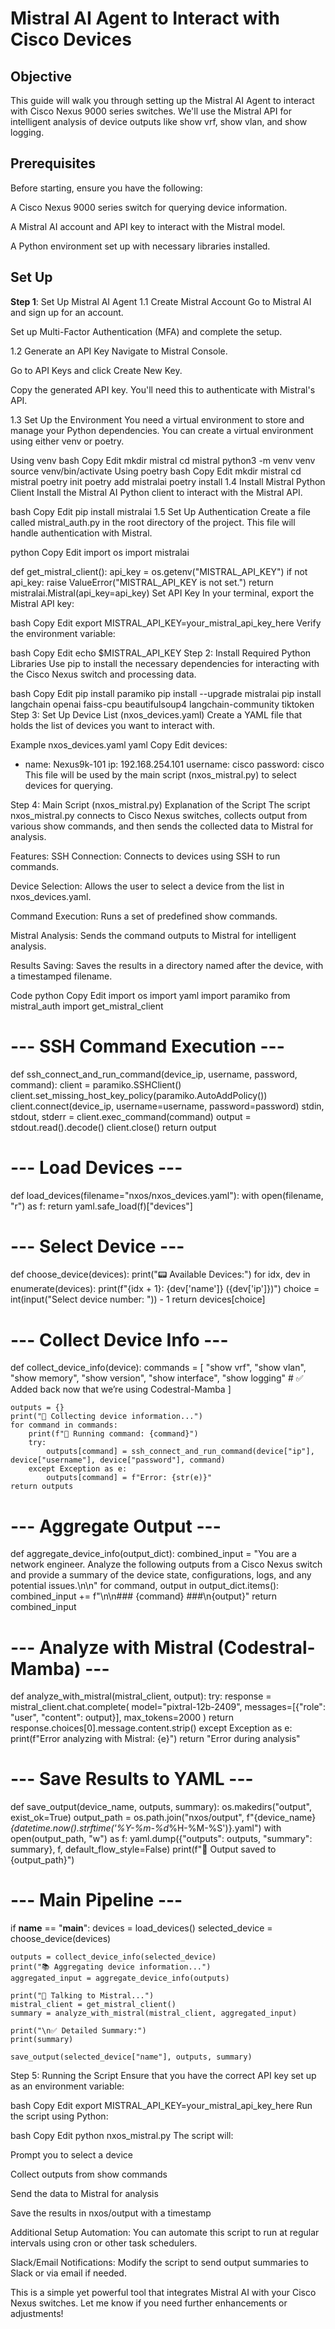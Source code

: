 # Mistral AI Agent to Interact with Cisco Devices

## Objective
This guide will walk you through setting up the Mistral AI Agent to interact with Cisco Nexus 9000 series switches. We'll use the Mistral API for intelligent analysis of device outputs like show vrf, show vlan, and show logging.


## Prerequisites
Before starting, ensure you have the following:

A Cisco Nexus 9000 series switch for querying device information.

A Mistral AI account and API key to interact with the Mistral model.

A Python environment set up with necessary libraries installed.

## Set Up

**Step 1**: Set Up Mistral AI Agent
1.1 Create Mistral Account
Go to Mistral AI and sign up for an account.

Set up Multi-Factor Authentication (MFA) and complete the setup.

1.2 Generate an API Key
Navigate to Mistral Console.

Go to API Keys and click Create New Key.

Copy the generated API key. You'll need this to authenticate with Mistral's API.

1.3 Set Up the Environment
You need a virtual environment to store and manage your Python dependencies. You can create a virtual environment using either venv or poetry.

Using venv
bash
Copy
Edit
mkdir mistral
cd mistral
python3 -m venv venv
source venv/bin/activate
Using poetry
bash
Copy
Edit
mkdir mistral
cd mistral
poetry init
poetry add mistralai
poetry install
1.4 Install Mistral Python Client
Install the Mistral AI Python client to interact with the Mistral API.

bash
Copy
Edit
pip install mistralai
1.5 Set Up Authentication
Create a file called mistral_auth.py in the root directory of the project. This file will handle authentication with Mistral.

python
Copy
Edit
import os
import mistralai

def get_mistral_client():
    api_key = os.getenv("MISTRAL_API_KEY")
    if not api_key:
        raise ValueError("MISTRAL_API_KEY is not set.")
    return mistralai.Mistral(api_key=api_key)
Set API Key
In your terminal, export the Mistral API key:

bash
Copy
Edit
export MISTRAL_API_KEY=your_mistral_api_key_here
Verify the environment variable:

bash
Copy
Edit
echo $MISTRAL_API_KEY
Step 2: Install Required Python Libraries
Use pip to install the necessary dependencies for interacting with the Cisco Nexus switch and processing data.

bash
Copy
Edit
pip install paramiko
pip install --upgrade mistralai
pip install langchain openai faiss-cpu beautifulsoup4 langchain-community tiktoken
Step 3: Set Up Device List (nxos_devices.yaml)
Create a YAML file that holds the list of devices you want to interact with.

Example nxos_devices.yaml
yaml
Copy
Edit
devices:
  - name: Nexus9k-101
    ip: 192.168.254.101
    username: cisco
    password: cisco
This file will be used by the main script (nxos_mistral.py) to select devices for querying.

Step 4: Main Script (nxos_mistral.py)
Explanation of the Script
The script nxos_mistral.py connects to Cisco Nexus switches, collects output from various show commands, and then sends the collected data to Mistral for analysis.

Features:
SSH Connection: Connects to devices using SSH to run commands.

Device Selection: Allows the user to select a device from the list in nxos_devices.yaml.

Command Execution: Runs a set of predefined show commands.

Mistral Analysis: Sends the command outputs to Mistral for intelligent analysis.

Results Saving: Saves the results in a directory named after the device, with a timestamped filename.

Code
python
Copy
Edit
import os
import yaml
import paramiko
from mistral_auth import get_mistral_client

# --- SSH Command Execution ---
def ssh_connect_and_run_command(device_ip, username, password, command):
    client = paramiko.SSHClient()
    client.set_missing_host_key_policy(paramiko.AutoAddPolicy())
    client.connect(device_ip, username=username, password=password)
    stdin, stdout, stderr = client.exec_command(command)
    output = stdout.read().decode()
    client.close()
    return output

# --- Load Devices ---
def load_devices(filename="nxos/nxos_devices.yaml"):
    with open(filename, "r") as f:
        return yaml.safe_load(f)["devices"]

# --- Select Device ---
def choose_device(devices):
    print("📟 Available Devices:")
    for idx, dev in enumerate(devices):
        print(f"{idx + 1}: {dev['name']} ({dev['ip']})")
    choice = int(input("Select device number: ")) - 1
    return devices[choice]

# --- Collect Device Info ---
def collect_device_info(device):
    commands = [
        "show vrf",
        "show vlan",
        "show memory",
        "show version",
        "show interface",
        "show logging"  # ✅ Added back now that we’re using Codestral-Mamba
    ]
    
    outputs = {}
    print("🔌 Collecting device information...")
    for command in commands:
        print(f"🔌 Running command: {command}")
        try:
            outputs[command] = ssh_connect_and_run_command(device["ip"], device["username"], device["password"], command)
        except Exception as e:
            outputs[command] = f"Error: {str(e)}"
    return outputs

# --- Aggregate Output ---
def aggregate_device_info(output_dict):
    combined_input = "You are a network engineer. Analyze the following outputs from a Cisco Nexus switch and provide a summary of the device state, configurations, logs, and any potential issues.\n\n"
    for command, output in output_dict.items():
        combined_input += f"\n\n### {command} ###\n{output}"
    return combined_input

# --- Analyze with Mistral (Codestral-Mamba) ---
def analyze_with_mistral(mistral_client, output):
    try:
        response = mistral_client.chat.complete(
            model="pixtral-12b-2409",
            messages=[{"role": "user", "content": output}],
            max_tokens=2000
        )
        return response.choices[0].message.content.strip()
    except Exception as e:
        print(f"Error analyzing with Mistral: {e}")
        return "Error during analysis"

# --- Save Results to YAML ---
def save_output(device_name, outputs, summary):
    os.makedirs("output", exist_ok=True)
    output_path = os.path.join("nxos/output", f"{device_name}_{datetime.now().strftime('%Y-%m-%d_%H-%M-%S')}.yaml")
    with open(output_path, "w") as f:
        yaml.dump({"outputs": outputs, "summary": summary}, f, default_flow_style=False)
    print(f"💾 Output saved to {output_path}")

# --- Main Pipeline ---
if __name__ == "__main__":
    devices = load_devices()
    selected_device = choose_device(devices)
    
    outputs = collect_device_info(selected_device)
    print("📚 Aggregating device information...")
    aggregated_input = aggregate_device_info(outputs)

    print("🧠 Talking to Mistral...")
    mistral_client = get_mistral_client()
    summary = analyze_with_mistral(mistral_client, aggregated_input)

    print("\n✅ Detailed Summary:")
    print(summary)

    save_output(selected_device["name"], outputs, summary)
Step 5: Running the Script
Ensure that you have the correct API key set up as an environment variable:

bash
Copy
Edit
export MISTRAL_API_KEY=your_mistral_api_key_here
Run the script using Python:

bash
Copy
Edit
python nxos_mistral.py
The script will:

Prompt you to select a device

Collect outputs from show commands

Send the data to Mistral for analysis

Save the results in nxos/output with a timestamp

Additional Setup
Automation: You can automate this script to run at regular intervals using cron or other task schedulers.

Slack/Email Notifications: Modify the script to send output summaries to Slack or via email if needed.

This is a simple yet powerful tool that integrates Mistral AI with your Cisco Nexus switches. Let me know if you need further enhancements or adjustments!
